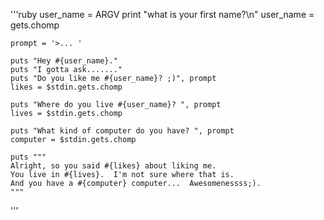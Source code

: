 
'''ruby
    user_name = ARGV
    print "what is your first name?\n"
    user_name = gets.chomp

    prompt = '>... '

    puts "Hey #{user_name}."
    puts "I gotta ask......."
    puts "Do you like me #{user_name}? ;)", prompt
    likes = $stdin.gets.chomp

    puts "Where do you live #{user_name}? ", prompt
    lives = $stdin.gets.chomp

    puts "What kind of computer do you have? ", prompt
    computer = $stdin.gets.chomp

    puts """
    Alright, so you said #{likes} about liking me.
    You live in #{lives}.  I'm not sure where that is.
    And you have a #{computer} computer...  Awesomenessss;).
    """
    
'''
